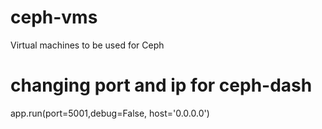 # ceph-vms
Virtual machines to be used for Ceph

# changing port and ip for ceph-dash
app.run(port=5001,debug=False, host='0.0.0.0')
